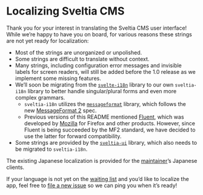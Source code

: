 # Localizing Sveltia CMS

Thank you for your interest in translating the Sveltia CMS user interface! While we’re happy to have you on board, for various reasons these strings are not yet ready for localization:

- Most of the strings are unorganized or unpolished.
- Some strings are difficult to translate without context.
- Many strings, including configuration error messages and invisible labels for screen readers, will still be added before the 1.0 release as we implement some missing features.
- We’ll soon be migrating from the [`svelte-i18n`](https://github.com/kaisermann/svelte-i18n) library to our own `sveltia-i18n` library to better handle singular/plural forms and even more complex grammars.
  - `sveltia-i18n` utilizes the [`messageformat`](https://github.com/messageformat/messageformat) library, which follows the new [MessageFormat 2](https://github.com/unicode-org/message-format-wg) spec.
  - Previous versions of this README mentioned [Fluent](https://projectfluent.org/), which was developed by [Mozilla](https://www.mozilla.org/) for Firefox and other products. However, since Fluent is being succeeded by the MF2 standard, we have decided to use the latter for forward compatibility.
- Some strings are provided by the [`sveltia-ui`](https://github.com/sveltia/sveltia-ui) library, which also needs to be migrated to `sveltia-i18n`.

The existing Japanese localization is provided for the [maintainer](https://github.com/kyoshino)’s Japanese clients.

If your language is not yet on the [waiting list](https://github.com/sveltia/sveltia-cms/labels/l10n) and you’d like to localize the app, feel free to [file a new issue](https://github.com/sveltia/sveltia-cms/issues/new?type=task&labels=l10n) so we can ping you when it’s ready!
